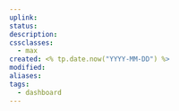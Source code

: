 ```yaml
---
uplink: 
status: 
description: 
cssclasses:
  - max
created: <% tp.date.now("YYYY-MM-DD") %>
modified: 
aliases: 
tags:
  - dashboard
---
```

